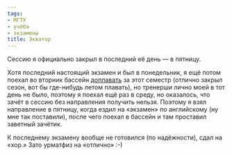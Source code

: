 ```yaml
---
tags:
- МГТУ
- учёба
- экзамены
title: Экватор
---
```


Сессию я официально закрыл в последний её день — в пятницу.

Хотя последний настоящий экзамен и был в понедельник, я ещё потом поехал
во вторник бассейн [доплавать][] за этот семестр (отлично закрыл сезон,
вот бы где-нибудь летом плавать), но тренерши лично моей в тот день не
было, поэтому я поехал ещё раз в среду, но оказалось, что зачёт в сессию
без направления получить нельзя. Поэтому я взял направление в пятницу,
когда ездил на «экзамен» по английскому (ну мне так поставили), после
чего поехал в бассейн и там проставил заветный зачётик.

К последнему экзамену вообще не готовился (по надёжности), сдал на
«хор.» Зато урматфиз на «отлично» :-)

  [доплавать]: http://sphinx.net.ru/blog/entry/505
